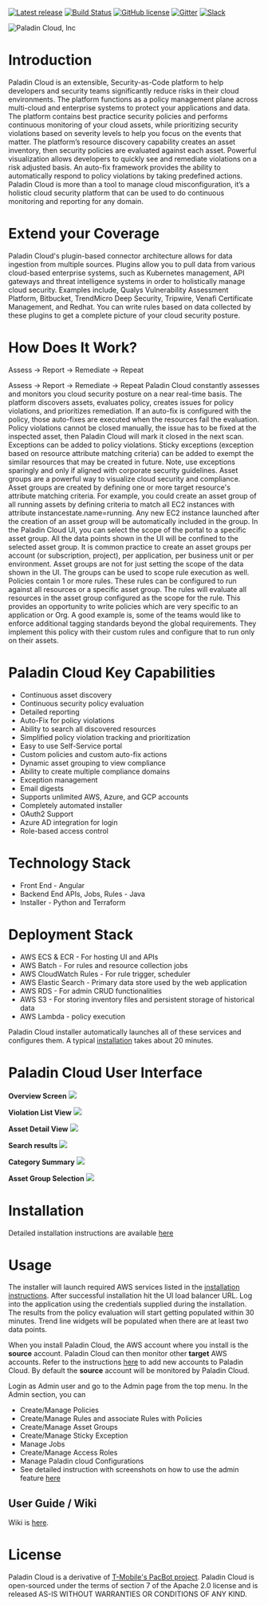 [![Latest release](https://img.shields.io/badge/release-1.0.1-blue)](https://github.com/PaladinCloud/CE/releases/latest)
[![Build Status](https://github.com/PaladinCloud/CE/blob/master/wiki/images/gitter.svg)](https://github.com/PaladinCloud/CE/actions?query=branch%3Amaster)
[![GitHub license](https://github.com/PaladinCloud/CE/blob/master/wiki/license_apache.svg)](https://github.com/PaladinCloud/CE/blob/master/LICENSE)
[![Gitter](https://img.shields.io/badge/chat-chat%20on%20gitter-9cf)](https://gitter.im/PaladinCloud/community)
[![Slack](https://img.shields.io/badge/chat-chat%20on%20Slack-9cf)](http://paladincloudcommunity.slack.com/)

![Paladin Cloud, Inc](https://github.com/PaladinCloud/Rev1/raw/master/wiki/images/banner_paladincloud.png)

# Introduction

Paladin Cloud is an extensible, Security-as-Code platform to help developers and security teams significantly reduce
risks in their cloud environments. The platform functions as a policy management plane across multi-cloud and enterprise
systems to protect your applications and data. The platform contains best practice security policies and performs
continuous monitoring of your cloud assets, while prioritizing security violations based on severity levels to help you
focus on the events that matter. The platform’s resource discovery capability creates an asset inventory, then security
policies are evaluated against each asset. Powerful visualization allows developers to quickly see and remediate
violations on a risk adjusted basis. An auto-fix framework provides the ability to automatically respond to policy
violations by taking predefined actions. Paladin Cloud is more than a tool to manage cloud misconfiguration, it’s a
holistic cloud security platform that can be used to do continuous monitoring and reporting for any domain.

# Extend your Coverage

Paladin Cloud's plugin-based connector architecture allows for data ingestion from multiple sources. Plugins allow you
to pull data from various cloud-based enterprise systems, such as Kubernetes management, API gateways and threat
intelligence systems in order to holistically manage cloud security. Examples include, Qualys Vulnerability Assessment
Platform, Bitbucket, TrendMicro Deep Security, Tripwire, Venafi Certificate Management, and Redhat. You can write rules
based on data collected by these plugins to get a complete picture of your cloud security posture.

# How Does It Work?

Assess -> Report -> Remediate -> Repeat

Assess -> Report -> Remediate -> Repeat
Paladin Cloud constantly assesses and monitors you cloud security posture on a near real-time basis. The platform
discovers assets, evaluates policy, creates issues for policy violations, and prioritizes remediation. If an auto-fix is
configured with the policy, those auto-fixes are executed when the resources fail the evaluation.
Policy violations cannot be closed manually, the issue has to be fixed at the inspected asset, then Paladin Cloud will
mark it closed in the next scan. Exceptions can be added to policy violations. Sticky exceptions (exception based on
resource attribute matching criteria) can be added to exempt the similar resources that may be created in future. Note,
use exceptions sparingly and only if aligned with corporate security guidelines.
Asset groups are a powerful way to visualize cloud security and compliance. Asset groups are created by defining one or
more target resource's attribute matching criteria. For example, you could create an asset group of all running assets
by defining criteria to match all EC2 instances with attribute instancestate.name=running. Any new EC2 instance launched
after the creation of an asset group will be automatically included in the group. In the Paladin Cloud UI, you can
select the scope of the portal to a specific asset group. All the data points shown in the UI will be confined to the
selected asset group. It is common practice to create an asset groups per account (or subscription, project), per
application, per business unit or per environment.
Asset groups are not for just setting the scope of the data shown in the UI. The groups can be used to scope rule
execution as well. Policies contain 1 or more rules. These rules can be configured to run against all resources or a
specific asset group. The rules will evaluate all resources in the asset group configured as the scope for the rule.
This provides an opportunity to write policies which are very specific to an application or Org. A good example is, some
of the teams would like to enforce additional tagging standards beyond the global requirements. They implement this
policy with their custom rules and configure that to run only on their assets.

# Paladin Cloud Key Capabilities

* Continuous asset discovery
* Continuous security policy evaluation
* Detailed reporting
* Auto-Fix for policy violations
* Ability to search all discovered resources
* Simplified policy violation tracking and prioritization
* Easy to use Self-Service portal
* Custom policies and custom auto-fix actions
* Dynamic asset grouping to view compliance
* Ability to create multiple compliance domains
* Exception management
* Email digests
* Supports unlimited AWS, Azure, and GCP accounts
* Completely automated installer
* OAuth2 Support
* Azure AD integration for login
* Role-based access control

# Technology Stack

* Front End - Angular
* Backend End APIs, Jobs, Rules - Java
* Installer - Python and Terraform

# Deployment Stack

* AWS ECS & ECR - For hosting UI and APIs
* AWS Batch - For rules and resource collection jobs
* AWS CloudWatch Rules - For rule trigger, scheduler
* AWS Elastic Search - Primary data store used by the web application
* AWS RDS - For admin CRUD functionalities
* AWS S3 - For storing inventory files and persistent storage of historical data
* AWS Lambda - policy execution

Paladin Cloud installer automatically launches all of these services and configures them. A
typical [installation](https://github.com/PaladinCloud/Rev1/wiki/Installation) takes about 20 minutes.

# Paladin Cloud User Interface

**Overview Screen**
<img src=./wiki/images/compliance_compliance-dashboard-Readme.png>

**Violation List View**
<img src=./wiki/images/violations-list.png>

**Asset Detail View**
<img src=./wiki/images/Asset-360-Readme.png>

**Search results**
<img src=./wiki/images/Search-Results-Readme.png>

**Category Summary**
<img src=./wiki/images/category-compliance-readme.png>

**Asset Group Selection**
<img src=./wiki/images/asset-group-selection-Readme.png>

# Installation

Detailed installation instructions are available [here](https://github.com/PaladinCloud/CE/wiki/Installation)

# Usage

The installer will launch required AWS services listed in
the [installation instructions](https://github.com/PaladinCloud/CE/wiki/Installation). After successful installation hit
the UI load balancer URL. Log into the application using the credentials supplied during the installation. The results
from the policy evaluation will start getting populated within 30 minutes. Trend line widgets will be populated when
there are at least two data points.

When you install Paladin Cloud, the AWS account where you install is the **source** account. Paladin Cloud can then
monitor other **target** AWS accounts. Refer to the
instructions [here](https://github.com/PaladinCloud/CE/wiki/Installation) to add new accounts to Paladin Cloud. By
default the **source** account will be monitored by Paladin Cloud.

Login as Admin user and go to the Admin page from the top menu. In the Admin section, you can

* Create/Manage Policies
* Create/Manage Rules and associate Rules with Policies
* Create/Manage Asset Groups
* Create/Manage Sticky Exception
* Manage Jobs
* Create/Manage Access Roles
* Manage Paladin cloud Configurations
* See detailed instruction with screenshots on how to use the admin
  feature [here](https://github.com/paladincloud/rev1/wiki/Admin-Features)

## User Guide / Wiki

Wiki is [here](https://github.com/PaladinCloud/CE/wiki).

# License

Paladin Cloud is a derivative of [T-Mobile's PacBot project](https://github.com/tmobile/pacbot). Paladin Cloud is
open-sourced under the terms of section 7 of the Apache 2.0 license and is released AS-IS WITHOUT WARRANTIES OR
CONDITIONS OF ANY KIND.
